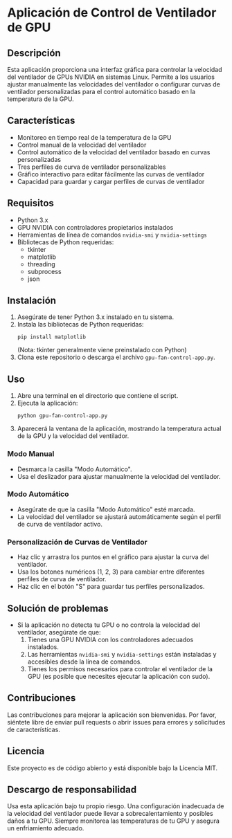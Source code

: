 # Aplicación de Control de Ventilador de GPU

## Descripción

Esta aplicación proporciona una interfaz gráfica para controlar la velocidad del ventilador de GPUs NVIDIA en sistemas Linux. Permite a los usuarios ajustar manualmente las velocidades del ventilador o configurar curvas de ventilador personalizadas para el control automático basado en la temperatura de la GPU.

## Características

- Monitoreo en tiempo real de la temperatura de la GPU
- Control manual de la velocidad del ventilador
- Control automático de la velocidad del ventilador basado en curvas personalizadas
- Tres perfiles de curva de ventilador personalizables
- Gráfico interactivo para editar fácilmente las curvas de ventilador
- Capacidad para guardar y cargar perfiles de curvas de ventilador

## Requisitos

- Python 3.x
- GPU NVIDIA con controladores propietarios instalados
- Herramientas de línea de comandos `nvidia-smi` y `nvidia-settings`
- Bibliotecas de Python requeridas:
  - tkinter
  - matplotlib
  - threading
  - subprocess
  - json

## Instalación

1. Asegúrate de tener Python 3.x instalado en tu sistema.
2. Instala las bibliotecas de Python requeridas:
   ```
   pip install matplotlib
   ```
   (Nota: tkinter generalmente viene preinstalado con Python)
3. Clona este repositorio o descarga el archivo `gpu-fan-control-app.py`.

## Uso

1. Abre una terminal en el directorio que contiene el script.
2. Ejecuta la aplicación:
   ```
   python gpu-fan-control-app.py
   ```
3. Aparecerá la ventana de la aplicación, mostrando la temperatura actual de la GPU y la velocidad del ventilador.

### Modo Manual
- Desmarca la casilla "Modo Automático".
- Usa el deslizador para ajustar manualmente la velocidad del ventilador.

### Modo Automático
- Asegúrate de que la casilla "Modo Automático" esté marcada.
- La velocidad del ventilador se ajustará automáticamente según el perfil de curva de ventilador activo.

### Personalización de Curvas de Ventilador
- Haz clic y arrastra los puntos en el gráfico para ajustar la curva del ventilador.
- Usa los botones numéricos (1, 2, 3) para cambiar entre diferentes perfiles de curva de ventilador.
- Haz clic en el botón "S" para guardar tus perfiles personalizados.

## Solución de problemas

- Si la aplicación no detecta tu GPU o no controla la velocidad del ventilador, asegúrate de que:
  1. Tienes una GPU NVIDIA con los controladores adecuados instalados.
  2. Las herramientas `nvidia-smi` y `nvidia-settings` están instaladas y accesibles desde la línea de comandos.
  3. Tienes los permisos necesarios para controlar el ventilador de la GPU (es posible que necesites ejecutar la aplicación con sudo).

## Contribuciones

Las contribuciones para mejorar la aplicación son bienvenidas. Por favor, siéntete libre de enviar pull requests o abrir issues para errores y solicitudes de características.

## Licencia

Este proyecto es de código abierto y está disponible bajo la Licencia MIT.

## Descargo de responsabilidad

Usa esta aplicación bajo tu propio riesgo. Una configuración inadecuada de la velocidad del ventilador puede llevar a sobrecalentamiento y posibles daños a tu GPU. Siempre monitorea las temperaturas de tu GPU y asegura un enfriamiento adecuado.
